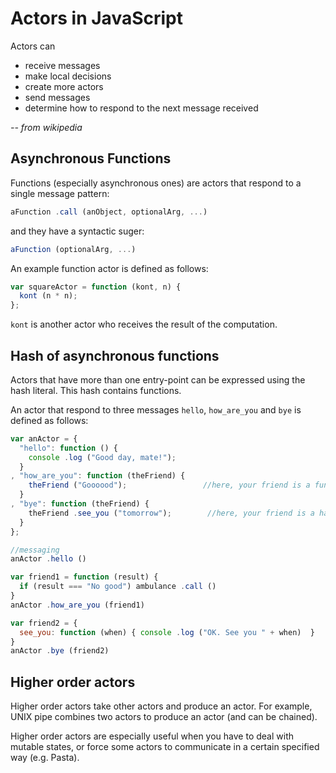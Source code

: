 Actors in JavaScript
====================

Actors can
+ receive messages
+ make local decisions
+ create more actors
+ send messages
+ determine how to respond to the next message received

*-- from wikipedia*

Asynchronous Functions
----------------------

Functions (especially asynchronous ones) are actors that respond to a single message pattern:

```javascript
aFunction .call (anObject, optionalArg, ...)
```

and they have a syntactic suger:

```javascript
aFunction (optionalArg, ...)
```

An example function actor is defined as follows:

```javascript
var squareActor = function (kont, n) {
  kont (n * n);
};
```

`kont` is another actor who receives the result of the computation.

Hash of asynchronous functions
------------------------------

Actors that have more than one entry-point can be expressed using the hash literal.
This hash contains functions.

An actor that respond to three messages `hello`, `how_are_you` and `bye` is defined as follows:

```javascript
var anActor = {
  "hello": function () {
    console .log ("Good day, mate!");
  }
, "how_are_you": function (theFriend) {
    theFriend ("Goooood");                 //here, your friend is a function actor
  }
, "bye": function (theFriend) {
    theFriend .see_you ("tomorrow");        //here, your friend is a hash actor
  }
};

//messaging
anActor .hello ()

var friend1 = function (result) {
  if (result === "No good") ambulance .call ()
}
anActor .how_are_you (friend1)

var friend2 = {
  see_you: function (when) { console .log ("OK. See you " + when)  }
}
anActor .bye (friend2)
```


Higher order actors
-------------------

Higher order actors take other actors and produce an actor. For example, UNIX pipe combines two actors to produce an actor (and can be chained).

Higher order actors are especially useful when you have to deal with mutable states, or force some actors to communicate in a certain specified way (e.g. Pasta).
